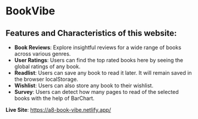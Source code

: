 # BookVibe

## Features and Characteristics of this website:
- **Book Reviews**: Explore insightful reviews for a wide range of books across various genres.
- **User Ratings**: Users can find the top rated books here by seeing the global ratings of any book.
- **Readlist**: Users can save any book to read it later. It will remain saved in the browser localStorage.
- **Wishlist**: Users can also store any book to their wishlist.
- **Survey**: Users can detect how many pages to read of the selected books with the help of BarChart.

**Live Site**: https://a8-book-vibe.netlify.app/

